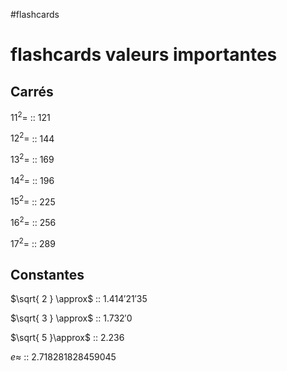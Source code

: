 #flashcards 
# flashcards valeurs importantes

## Carrés

$11^2=$ :: $121$
<!--SR:!2022-08-14,27,270-->
$12^2=$ :: $144$
<!--SR:!2022-09-05,49,250-->
$13^2=$ :: $169$
<!--SR:!2022-08-07,20,230-->
$14^2=$ :: 196
<!--SR:!2022-08-05,1,130-->
$15^2=$ :: 225
<!--SR:!2022-08-26,22,230-->
$16^2=$ :: $256$
<!--SR:!2022-08-11,24,250-->
$17^2=$ :: $289$
<!--SR:!2022-08-05,1,130-->

## Constantes

$\sqrt{ 2 } \approx$ :: $1.414'21'35$
<!--SR:!2022-09-11,55,270-->
$\sqrt{ 3 } \approx$ :: $1.732'0$
<!--SR:!2022-08-12,25,250-->
$\sqrt{ 5 }\approx$ :: $2.236$
<!--SR:!2022-08-16,12,190-->

$e \approx$ :: $2.718281828459045$
<!--SR:!2022-08-10,23,250-->


